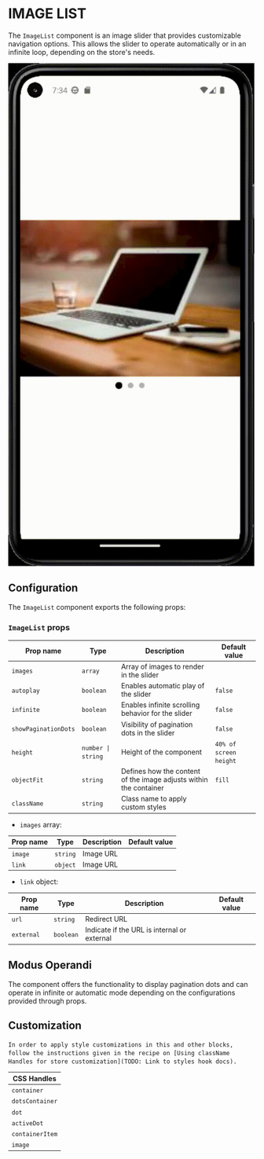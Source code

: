 # IMAGE LIST

The `ImageList` component is an image slider that provides customizable navigation options. This allows the slider to operate automatically or in an infinite loop, depending on the store's needs.

![Image Slider](./slider-images.gif)

## Configuration

The `ImageList` component exports the following props:

### `ImageList` props

| Prop name    | Type            | Description    | Default value                                                                                                                               |
| ------------ | --------------- | --------------------------------------------------------------------------------------------------------------------------------------------- | ---------- |
| `images`      | `array`       | Array of images to render in the slider         |         |
| `autoplay`      | `boolean`       | Enables automatic play of the slider         | `false`        |
| `infinite`      | `boolean`       | Enables infinite scrolling behavior for the slider         | `false`        |
| `showPaginationDots`      | `boolean`       | Visibility of pagination dots in the slider         | `false`        |
| `height`      | `number \| string`       | Height of the component          | `40% of screen height`        |
| `objectFit`      | `string`       | Defines how the content of the image adjusts within the container         | `fill`        |
| `className`      | `string`       | Class name to apply custom styles         |         |

- `images` array: 

| Prop name    | Type            | Description    | Default value                                                                                                                               |
| ------------ | --------------- | --------------------------------------------------------------------------------------------------------------------------------------------- | ---------- |
| `image`      | `string`       | Image URL         |        |
| `link`      | `object`       | Image URL         |         |

- `link` object:

| Prop name    | Type            | Description    | Default value                                                                                                                               |
| ------------ | --------------- | --------------------------------------------------------------------------------------------------------------------------------------------- | ---------- |
| `url`      | `string`       | Redirect URL         |         |
| `external`      | `boolean`       | Indicate if the URL is internal or external         |         |

## Modus Operandi

The component offers the functionality to display pagination dots and can operate in infinite or automatic mode depending on the configurations provided through props.

## Customization

`In order to apply style customizations in this and other blocks, follow the instructions given in the recipe on [Using className Handles for store customization](TODO: Link to styles hook docs).`

| CSS Handles |
| ----------- |
| `container` |
| `dotsContainer` |
| `dot` |
| `activeDot` |
| `containerItem` |
| `image` |
